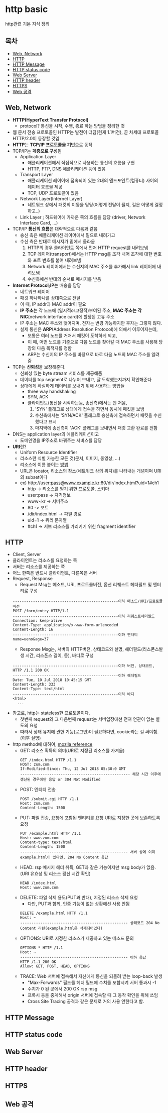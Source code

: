 # http basic
http관련 기본 지식 정리

## 목차
- [Web, Network](#1)
- [HTTP](#2)
- [HTTP Message](#3)
- [HTTP status code](#4)
- [Web Server](#5)
- [HTTP header](#6)
- [HTTPS](#7)
- [Web 공격](#8)

## <a name='1'>Web, Network</a>
- **HTTP(HyperText Transfer Protocol)**
  - protocol? 통신을 시작, 수행, 종료 하는 방법을 정리한 것
- 웹 문서 전송 프로토콜인 HTTP는 발전이 더딤(현재 1.1버전), 곧 차세대 프로토콜 HTTP/2.0이 등장할 것임
- **HTTP**는 **TCP/IP 프로토콜을 기반**으로 동작
- TCP/IP는 **계층으로 구성**됨
  - Application Layer
    - 애플리케이션에서 직접적으로 사용하는 통신의 흐름을 구현
    - HTTP, FTP, DNS 애플리케이션 등이 있음
  - Transport Layer 
    - 애플리케이션 레이어에 접속되어 있는 2대의 엔드포인트(컴퓨터) 사이의 데이터 흐름을 제공
    - TCP, UDP 프로토콜이 있음
  - Network Layer(Internet Layer)
    - 네트워크 상에서 패킷의 이동을 담당(어떻게 전달이 될지, 길은 어떻게 결정하고..)
  - Link Layer ; 하드웨어에 가까운 쪽의 흐름을 담당 (driver, Network Interface Card, ...)
- TCP/IP **통신의 흐름**은 대략적으로 다음과 같음
  - 송신 측은 애플리케이션 레이어에서 밑으로 내려가고
  - 수신 측은 반대로 메시지가 밑에서 올라옴
    1. HTTP의 경우 클라이언트 쪽에서 먼저 HTTP request를 내려보냄
    2. TCP 레이어(transport)에서는 HTTP msg를 조각 내어 조각에 대한 번호와 포트 번호를 붙여 내려보냄
    3. Network 레이어에서는 수신지의 MAC 주소를 추가해서 link 레이어에 내려보냄
    4. 수신측에선 반대의 순서로 메시지를 받음
- **Internet Protocol;IP**는 배송을 담당
  - 네트워크 레이어
  - 패킷 하나하나를 상대쪽으로 전달
  - 이 때, IP addr과 MAC addr이 필요
  - **IP 주소**는 각 노드에 (일시적or고정적)부여된 주소, **MAC 주소는 각 NIC**(network interface card)에 할당된 고유 주소
  - IP 주소는 MAC 주소와 맺어지며, 전자는 변경 가능하지만 후자는 그렇지 않다.
  - 실제 통신은 **ARP**(Address Resolution Protocol)에 의해서 이루어지는데,
    - 보통은 여러 노드를 거쳐서 패킷이 도착하게 되고,
    - 이 때, 어떤 노드를 기준으로 다음 노드를 찾아갈 때 MAC 주소를 사용해 당장의 다음 목적지를 정함
    - ARP는 수신지의 IP 주소를 바탕으로 바로 다음 노드의 MAC 주소를 알려줌
- TCP는 **신뢰성**을 보장해준다.
  - 신뢰성 있는 byte stream 서비스를 제공해줌
  - 데이터를 tcp segment로 나누어 보내고, 잘 도착했는지까지 확인해준다
  - 상대에게 확실하게 데이터를 보내기 위해 사용하는 방법들
    - three way handshaking
    - SYN, ACK
    - 클라이언트(통신을 시작하는놈, 송신측)에서는 맨 처음, 
      1. 'SYN' 플래그로 상대에게 접속을 하면서 동시에 패킷을 보냄
      2. 수신측에서는 'SYN/ACK' 플래그로 송신측에 접속하면서 패킷을 수신했다고 표시
      3. 마지막에 송신측이 'ACK' 플래그를 보내면서 패킷 교환 완료를 전함
- DNS는 application layer의 애플리케이션이고
  - 도메인명을 IP주소로 바꿔주는 서비스를 담당 
- **URI**란?
  - Uniform Resource Identifier
  - 리소스란 식별 가능한 모든 것(문서, 이미지, 동영상, ...)
  - 리소스에 이름 붙이는 [방법](http://www.iana.org/assignments/uri-schemes)
  - URL은 locator, 리소스의 장소(네트워크 상의 위치)를 나타내는 개념이며 URI의 subset이다
  - ex) http://user:pass@www.example.kr:80/dir/index.html?uid=1#ch1
    - http -> 리소스를 얻기 위한 프로토콜, 스키마
    - user:pass -> 자격정보
    - www~kr -> 서버주소
    - 80 -> 포트
    - /dir/index.html -> 파일 경로
    - uid=1 -> 쿼리 문자열
    - #ch1 -> 서브 리소스를 가리키기 위한 fragment identifier
## <a name='2'>HTTP</a>
- Client, Server
- 클라이언트는 리소스를 요청하는 쪽
- 서버는 리소스를 제공하는 쪽
- 어느 한쪽은 반드시 클라이언트, 다른쪽은 서버
- Request, Response
  - Request Msg는 메소드, URI, 프로토콜버전, 옵션 리퀘스트 헤더필드 및 엔터티로 구성
  ```
  -----------------------------------------------이하 메소드/URI/프로토콜버전
  POST /form/entry HTTP/1.1
  -----------------------------------------------이하 리퀘스트헤더필드
  Connection: keep-alive
  Content-Type: application/x-www-form-urlencoded
  Content-Length: 16
  -----------------------------------------------이하 엔터티
  name=ueno&age=37
  ```
  - Response Msg는, 서버의 HTTP버전, 상태코드와 설명, 헤더필드(리스폰스발생 시간, 리스폰스 길이, 등), 바디로 구성
  ```
  -----------------------------------------------이하 버전, 상태코드, 
  HTTP /1.1 200 OK
  -----------------------------------------------이하 헤더필드
  Date: Tue, 10 Jul 2018 10:45:15 GMT
  Content-Length: 333
  Content-Type: text/html
  -----------------------------------------------이하 바디
  <html>
    ...
  ```
- 참고로, http는 stateless한 프로토콜이다.
  - 첫번째 request와 그 다음번째 request는 서버입장에선 전혀 연관이 없는 별도의 요청
  - 따라서 상태 유지에 관한 기능(로그인)이 필요하다면, cookie라는 걸 써야함. (이후 설명)
- http method에 대하여, [mozila reference](https://developer.mozilla.org/ko/docs/Web/HTTP/Methods/GET)
  - GET: 리소스 획득의 의미(URI로 지정된 리소스를 가져옴)
    ```
    GET /index.html HTTP /1.1
    HOST: zum.com
    If-Modified-Since: Thu, 12 Jul 2018 05:30:0 GMT
    ------------------------------------------------- 해당 시간 이후에 갱신된 경우에만 응답 or 304 Not Modified
    ```
  - POST: 엔티티 전송
    ```
    POST /submit.cgi HTTP /1.1
    Host: zum.com
    Content-Length: 1500
    ```
  - PUT: 파일 전송, 요청에 포함된 엔티티를 요청 URI로 지정한 곳에 보존하도록 요청
    ```
    PUT /example.html HTTP /1.1
    Host: www.zum.com
    Content-type: text/html
    Content-Length: 1500
    ------------------------------------------------ 서버 상에 이미 example.html이 있다면, 204 No Content 응답
    ```
  - HEAD: rsp 메시지 헤더 취득, GET과 같은 기능이지만 msg body가 없음. (URI 유효성 및 리소스 갱신 시간 확인)
    ```
    HEAD /index.html
    Host: www.zum.com
    ```
  - DELETE: 파일 삭제 용도(PUT과 반대), 지정된 리소스 삭제 요청
    - 다만, PUT과 함께, 인증 기능이 없는 상황에선 사용 안됨
    ```
    DELETE /example.html HTTP /1.1
    Host: ~
    ------------------------------------------------ 상태코드 204 No Content 리턴(example.html은 삭제되어있다)
    ```
  - OPTIONS: URI로 지정한 리소스가 제공하고 있는 메소드 문의
    ```
    OPTIONS * HTTP /1.1
    Host: ~
    ------------------------------------------------ 이하 응답
    HTTP /1.1 200 OK
    Allow: GET, POST, HEAD, OPTIONS
    ```
  - TRACE: Web 서버에 접속해서 자신에게 통신을 되돌려 받는 loop-back 발생
    - "Max-Forwards" 필드를 헤더 필드에 수치를 포함시켜 서버 통과시 -1
    - 수치가 0 된 곳에서 200 OK rsp msg
    - 프록시 등을 중계해서 origin 서버에 접속할 때 그 동작 확인을 위해 쓰임
    - Cross Site Tracing 공격과 같은 문제로 거의 사용 안한다고 함. 
## <a name='3'>HTTP Message</a>


## <a name='4'>HTTP status code</a>


## <a name='5'>Web Server</a>


## <a name='6'>HTTP header</a>


## <a name='7'>HTTPS</a>


## <a name='8'>Web 공격</a> 
